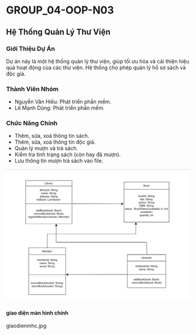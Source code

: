 # GROUP_04-OOP-N03

## Hệ Thống Quản Lý Thư Viện

### Giới Thiệu Dự Án
Dự án này là một hệ thống quản lý thư viện, giúp tối ưu hóa và cải thiện hiệu quả hoạt động của các thư viện. Hệ thống cho phép quản lý hồ sơ sách và độc giả.

### Thành Viên Nhóm
- Nguyễn Văn Hiếu: Phát triển phần mềm.
- Lê Mạnh Dũng: Phát triển phần mềm.

### Chức Năng Chính
- Thêm, sửa, xoá thông tin sách.
- Thêm, sửa, xoá thông tin độc giả.
- Quản lý mượn và trả sách.
- Kiểm tra tình trạng sách (còn hay đã mượn).
- Lưu thông tin mượn trả sách vào file.

![Sơ đồ cấu trúc](sdct.jpg)

#### giao diện màn hình chính
giaodienmhc.jpg
